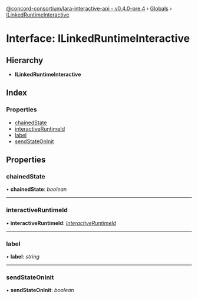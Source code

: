 [@concord-consortium/lara-interactive-api - v0.4.0-pre.4](../README.md) › [Globals](../globals.md) › [ILinkedRuntimeInteractive](ilinkedruntimeinteractive.md)

# Interface: ILinkedRuntimeInteractive

## Hierarchy

* **ILinkedRuntimeInteractive**

## Index

### Properties

* [chainedState](ilinkedruntimeinteractive.md#chainedstate)
* [interactiveRuntimeId](ilinkedruntimeinteractive.md#interactiveruntimeid)
* [label](ilinkedruntimeinteractive.md#label)
* [sendStateOnInit](ilinkedruntimeinteractive.md#sendstateoninit)

## Properties

###  chainedState

• **chainedState**: *boolean*

___

###  interactiveRuntimeId

• **interactiveRuntimeId**: *[InteractiveRuntimeId](../globals.md#interactiveruntimeid)*

___

###  label

• **label**: *string*

___

###  sendStateOnInit

• **sendStateOnInit**: *boolean*
